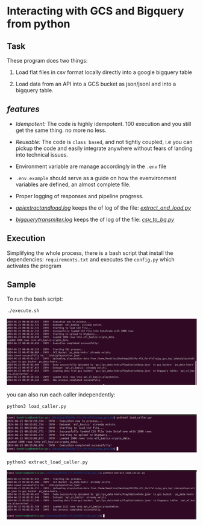 # Interacting with GCS and Bigquery from python

## Task
These program does two things:

1. Load flat files in csv format locally directly into a google bigquery table

2. Load data from an API into a GCS bucket as json/jsonl and into a bigquery table.

  ## _features_

   - *Idempotent:* The code is highly idempotent. 100 execution and you still get the same thing. no more no less.

   - *Reusable:* The code is `class based`, and not tightly coupled, i.e you can pickup the code and easily integrate anywhere without fears of landing into technical issues.

   - Environment variable are manage accordingly in the `.env` file

   - `.env.example` should serve as a guide on how the evenvironment variables are defined, an almost complete file.

   - Proper logging of responses and pipeline progress.
   
   - _[apiextractandload.log](apiextractandload.log)_ keeps the of log of the file: _[extract_and_load.py](./src/extract_and_load.py)_

   - _[bigquerytransmiter.log](bigquerytransmiter.log)_ keeps the of log of the file: _[csv_to_bq.py](./src/csv_to_bq.py)_


## Execution

Simplifying the whole process, there is a bash script that install the dependencies: `requirements.txt` and executes the `config.py` which activates the program

## Sample

To run the bash script:

    ./execute.sh

![complete execution code execution](./data/code_execution.png)

you can also run each caller independently:
    
    python3 load_caller.py 

![csv to bigquery process](./data/load_caller.png)

    python3 extract_load_caller.py

![api data to gcs and to bq](./data/extract_load_caller.png)

